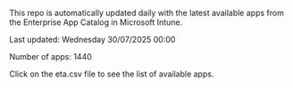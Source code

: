 This repo is automatically updated daily with the latest available apps from the Enterprise App Catalog in Microsoft Intune.

Last updated: Wednesday 30/07/2025 00:00

Number of apps: 1440

Click on the eta.csv file to see the list of available apps.
